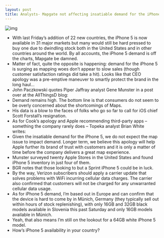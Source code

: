 ```yaml
---
layout: post
title: Analysts- Mapgate not affecting insatiable demand for the iPhone 5
---
```

![img](http://media.idownloadblog.com/wp-content/uploads/2012/09/iPhone-5-black-left-angled-display-001.jpg)
* With last Friday’s addition of 22 new countries, the iPhone 5 is now available in 31 major markets but many would still be hard pressed to buy one due to dwindling stock both in the United States and in other countries around the world. By all accounts, the iPhone 5 demand is off the charts, Mapgate be damned.
* Matter of fact, quite the opposite is happening: demand for the iPhone 5 is surging as mapping woes don’t appear to slow sales (though customer satisfaction ratings did take a hit). Looks like that CEO apology was a pre-emptive maneuver to smartly protect the brand in the long haul…
* John Paczkowski quotes Piper Jaffray analyst Gene Munster in a post over at the AllThingsD blog:
* Demand remains high. The bottom line is that consumers do not seem to be overly concerned about the shortcomings of Maps.
* His data is a blow to the faces of folks who go so far to call for iOS chief Scott Forstall’s resignation.
* As for Cook’s apology and Apple recommending third-party apps – something the company rarely does – Topeka analyst Brian White writes:
* Given the insatiable demand for the iPhone 5, we do not expect the map issue to impact demand. Longer term, we believe this apology will help Apple further its brand of trust with customers and it is only a matter of time before the company delivers a great map experience.
* Munster surveyed twenty Apple Stores in the United States and found iPhone 5 inventory in just four of them.
* BGR notes that those looking to but a Sprint iPhone 5 could be in luck.
* By the way, Verizon subscribers should apply a carrier update that solves problems with WiFi incurring cellular data charges. The carrier also confirmed that customers will not be charged for any unwarranted cellular data usage.
* As for iPhone 5 demand, I’m based out in Europe and can confirm that the device is hard to come by in Münich, Germany (they typically sell out within hours of stock replenishing), with only 16GB and 32GB black models available in Slovenia this past Saturday and only 16GB models available in Münich.
* Yeah, that also means I’m still on the lookout for a 64GB white iPhone 5 model.
* How’s iPhone 5 availability in your country?

